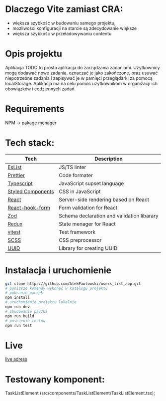 # Dlaczego Vite zamiast CRA:
* większa szybkość w budowaniu samego projektu, 
* mozliwości konfiguracji na starcie są zdecydowanie większe
* większa szybkość w przeładowywaniu contentu

# Opis projektu
Aplikacja TODO to prosta aplikacja do zarządzania zadaniami. Użytkownicy mogą dodawać nowe zadania, oznaczać je jako zakończone, oraz usuwać niepotrzebne zadania i zapisywać je w pamięci przeglądarki za pomocą localStorage. Aplikacja ma na celu pomóc użytkownikom w organizacji ich obowiązków i codziennych zadań.

# Requirements
NPM -> pakage menager

# Tech stack:
Tech  | Description
------------- | -------------
[EsList](https://eslint.org/)  | JS/TS linter
[Prettier](https://prettier.io/)  | Code formater
[Typescript](https://www.typescriptlang.org/) | JavaScript supset language
[Styled Components](https://styled-components.com/) | CSS in JavaScript
[React](https://react.dev//) | Server-side rendering based on React
[React-hook-form](https://react-hook-form.com/) | Form validation for React
[Zod](https://zod.dev/) | Schema declaration and validation libarary
[Redux](https://redux.js.org/) | State menager for React
[vitest](https://vitest.dev/) | Test framework
[SCSS](https://sass-lang.com/) | CSS preprocessor
[UUID](https://github.com/uuidjs/uuid#readme) | Library for creating UUID

# Instalacja i uruchomienie
```bash
git clone https://github.com/AlekPawlowski/users_list_app.git
# ponizsze komendy wykonać w katalogu projektu
# pobranie paczek
npm install
# uruchomienie projektu lokalnie
npm run dev
# zbudowanie paczki
npm run build
# pusczenie testów
npm run test
```

# 

# Live
[live adress](https://ap-to-do-app.netlify.app/)

# Testowany komponent:
TaskListElement (src/components/TaskListElement/TaskListElement.tsx);
